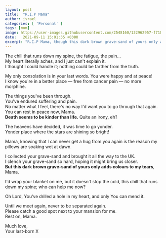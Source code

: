 ```yaml
---
layout: post
title:  "R.I.P Mama"
author: israel
categories: [ 'Personal' ]
tags: [mum]
image: https://user-images.githubusercontent.com/2548160/132962957-f7187af1-408f-488b-9df6-c081a091ccc4.jpeg
date:   2021-09-11 15:01:35 +0300
excerpt: "R.I.P Mama, though this dark brown grave-sand of yours only adds colours to my tears"
---
```


The chill that runs down my spine, the fatigue, the pain...<br>
My heart literally aches, and I just can't explain it. <br>
I thought I could handle it; nothing could be farther from the truth.<br>

My only consolation is in your last words. You were happy and at peace! <br>
I know you're in a better place — free from cancer pain — no more morphine. <br>

The things you've been through.<br>
You've endured suffering and pain.<br>
No matter what I feel, there's no way I'd want you to go through that again. <br>
You can rest in peace now, Mama. <br>
<strong>Death seems to be kinder than life.</strong> Quite an irony, eh? 

The heavens have decided, it was time to go yonder.<br>
Yonder place where the stars are shining so bright! 

Mama, knowing that I can never get a hug from you again is the reason my pillows are soaking wet at dawn.

I collected your grave-sand and brought it all the way to the UK.<br> 
I clench your grave-sand so hard, hoping it might bring us closer. <br>
<strong>But this dark brown grave-sand of yours only adds colours to my tears</strong>, Mama. 

I'd wrap your blanket on me, but it doesn't stop the cold, this chill that runs down my spine; who can help me now? <br>

Oh Lord, You've drilled a hole in my heart, and only You can mend it.

Until we meet again, never to be separated again. <br>
Please catch a good spot next to your mansion for me. <br>
Rest on, Mama. <br>

Much love,<br>
Your last-born X<br>
